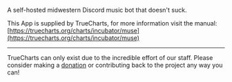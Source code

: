 A self-hosted midwestern Discord music bot that doesn't suck.

This App is supplied by TrueCharts, for more information visit the manual: [https://truecharts.org/charts/incubator/muse](https://truecharts.org/charts/incubator/muse)

---

TrueCharts can only exist due to the incredible effort of our staff.
Please consider making a [donation](https://truecharts.org/sponsor) or contributing back to the project any way you can!
